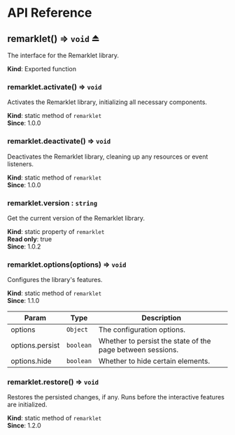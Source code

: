 # API Reference

## remarklet() ⇒ <code>void</code> ⏏
The interface for the Remarklet library.

**Kind**: Exported function  

### remarklet.activate() ⇒ <code>void</code>
Activates the Remarklet library, initializing all necessary components.

**Kind**: static method of `remarklet`  
**Since**: 1.0.0  

### remarklet.deactivate() ⇒ <code>void</code>
Deactivates the Remarklet library, cleaning up any resources or event listeners.

**Kind**: static method of `remarklet`  
**Since**: 1.0.0  

### remarklet.version : <code>string</code>
Get the current version of the Remarklet library.

**Kind**: static property of `remarklet`  
**Read only**: true  
**Since**: 1.0.2  

### remarklet.options(options) ⇒ <code>void</code>
Configures the library's features.

**Kind**: static method of `remarklet`  
**Since**: 1.1.0  

| Param | Type | Description |
| --- | --- | --- |
| options | <code>Object</code> | The configuration options. |
| options.persist | <code>boolean</code> | Whether to persist the state of the page between sessions. |
| options.hide | <code>boolean</code> | Whether to hide certain elements. |

### remarklet.restore() ⇒ <code>void</code>
Restores the persisted changes, if any. Runs before the interactive features are initialized.

**Kind**: static method of `remarklet`  
**Since**: 1.2.0  
